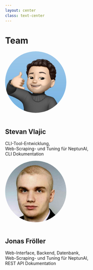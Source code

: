 ```yaml
---
layout: center
class: text-center
---
```


<style>
.profile-img {
  width: 200px;
  height: 200px;
  border-radius: 50%;
  object-fit: cover;
  object-position: center 22%;
  margin: 0 auto 1rem;
}
</style>

# Team

<div class="grid grid-cols-2 gap-8 mt-8">
  <div class="text-center">
    <img src="https://raw.githubusercontent.com/propromo-software/propromo.docs/refs/heads/main/_presentation/public/vlajic.jpeg" class="profile-img" />
    <h2>Stevan Vlajic</h2>
    <p>
      CLI-Tool-Entwicklung,<br>
      Web-Scraping- und Tuning für NeptunAI,<br>
      CLI Dokumentation
    </p>
  </div>

  <div class="text-center">
    <img src="https://raw.githubusercontent.com/propromo-software/propromo.docs/refs/heads/main/_presentation/public/froeller.png" class="profile-img" />
    <h2>Jonas Fröller</h2>
    <p>
      Web-Interface, Backend, Datenbank,<br>
      Web-Scraping- und Tuning für NeptunAI,<br>
      REST API Dokumentation
    </p>
  </div>
</div>
